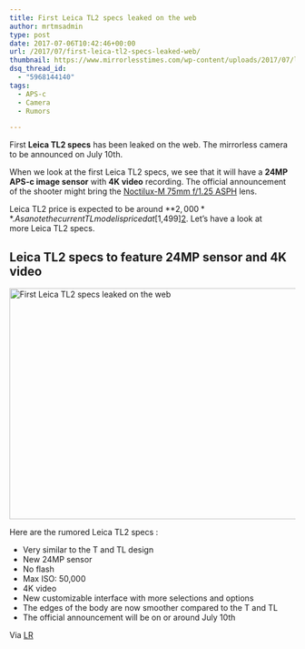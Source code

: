 ```yaml
---
title: First Leica TL2 specs leaked on the web
author: mrtmsadmin
type: post
date: 2017-07-06T10:42:46+00:00
url: /2017/07/first-leica-tl2-specs-leaked-web/
thumbnail: https://www.mirrorlesstimes.com/wp-content/uploads/2017/07/leica-tl2-camera-specs-leaked-web.jpg
dsq_thread_id:
  - "5968144140"
tags:
  - APS-c
  - Camera
  - Rumors

---
```

First **Leica TL2 specs** has been leaked on the web. The mirrorless camera to be announced on July 10th.

When we look at the first Leica TL2 specs, we see that it will have a **24MP APS-c image sensor** with **4K video** recording. The official announcement of the shooter might bring the [Noctilux-M 75mm f/1.25 ASPH][1] lens.

Leica TL2 price is expected to be around **$2,000**. As a note the current TL model is priced at [$1,499][2]. Let’s have a look at more Leica TL2 specs.<!--more-->

## Leica TL2 specs to feature 24MP sensor and 4K video

[<img class="aligncenter wp-image-1179 size-full" title="First Leica TL2 specs leaked on the web" src="https://i2.wp.com/www.mirrorlesstimes.com/wp-content/uploads/2017/07/leica-tl2-camera-specs-leaked-web.jpg?resize=600%2C406&#038;ssl=1" alt="First Leica TL2 specs leaked on the web" width="600" height="406" srcset="https://i2.wp.com/www.mirrorlesstimes.com/wp-content/uploads/2017/07/leica-tl2-camera-specs-leaked-web.jpg?w=1000&ssl=1 1000w, https://i2.wp.com/www.mirrorlesstimes.com/wp-content/uploads/2017/07/leica-tl2-camera-specs-leaked-web.jpg?resize=300%2C203&ssl=1 300w, https://i2.wp.com/www.mirrorlesstimes.com/wp-content/uploads/2017/07/leica-tl2-camera-specs-leaked-web.jpg?resize=768%2C519&ssl=1 768w" sizes="(max-width: 600px) 100vw, 600px" data-recalc-dims="1" />][3]

Here are the rumored Leica TL2 specs :

  * Very similar to the T and TL design
  * New 24MP sensor
  * No flash
  * Max ISO: 50,000
  * 4K video
  * New customizable interface with more selections and options
  * The edges of the body are now smoother compared to the T and TL
  * The official announcement will be on or around July 10th

Via <a href="https://leicarumors.com/2017/07/05/additional-leica-tl2-camera-details.aspx/" rel="nofollow">LR</a>

 [1]: https://www.dailycameranews.com/2017/04/leica-noctilux-m-75mm-f1-25-asph-lens-announced-2017/
 [2]: http://amzn.to/2tLb0br
 [3]: https://i2.wp.com/www.mirrorlesstimes.com/wp-content/uploads/2017/07/leica-tl2-camera-specs-leaked-web.jpg?ssl=1